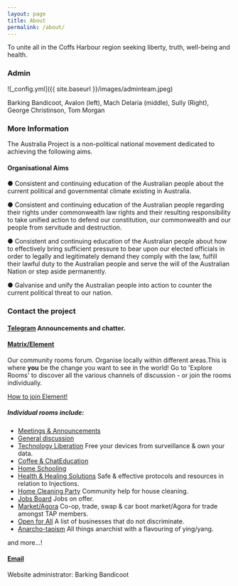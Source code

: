 ```yaml
---
layout: page
title: About
permalink: /about/
---
```


To unite all in the Coffs Harbour region seeking liberty, truth, well-being and health.

### Admin

![_config.yml]({{ site.baseurl }}/images/adminteam.jpeg)

Barking Bandicoot, Avalon (left), Mach Delaria (middle), Sully (Right), George Christinson, Tom Morgan

### More Information


The Australia Project is a non-political national movement dedicated to achieving the following aims.

#### Organisational Aims

● Consistent and continuing education of the Australian people about the current political and governmental climate existing in Australia. 

● Consistent and continuing education of the Australian people regarding their rights under commonwealth law rights and their resulting responsibility to take unified action to defend our constitution, our commonwealth and our people from servitude and
destruction.

● Consistent and continuing education of the Australian people about how to effectively bring sufficient pressure to bear upon our elected officials in order to legally and legitimately demand they comply with the law, fulfill their lawful duty to the Australian people and serve the will of the Australian Nation or step aside permanently.

● Galvanise and unify the Australian people into action to counter the current political threat to our nation.


### Contact the project

#### [Telegram](https://t.me/TAPCoffsHarbour) Announcements and chatter.

#### [Matrix/Element](https://matrix.to/#/#tap-coffsharbour:matrix.org) 
Our community rooms forum. Organise locally within different areas.This is where **you** be the change you want to see in the world! Go to 'Explore Rooms' to discover all the various channels of discussion - or join the rooms individually.

[How to join Element!](https://t.me/TAPCoffsHarbour/268)

##### Individual rooms include:

- [Meetings & Announcements](https://matrix.to/#/!PaqgEUJNaHiERKsbMF:matrix.org?via=matrix.org)
- [General discussion](https://matrix.to/#/!IXwpDpAyxxsyDJkPgV:matrix.org?via=matrix.org)
- [Technology Liberation](https://matrix.to/#/#technologyliberation:matrix.org) Free your devices from surveillance & own your data.
- [Coffee & Chat](https://matrix.to/#/#localcoffeechat:matrix.org)[Education](https://matrix.to/#/!PdQnZTufaRdQVrFaGf:matrix.org?via=matrix.org)
- [Home Schooling](https://matrix.to/#/!REfuwWtWQpKfUSMBoq:matrix.org?via=matrix.org)
- [Health & Healing Solutions](https://matrix.to/#/!vDEnfWQqadROADcCNt:matrix.org?via=matrix.org) Safe & effective protocols and resources in relation to Injections.
- [Home Cleaning Party](https://matrix.to/#/#powermama:matrix.org) Community help for house cleaning.
- [Jobs Board](https://matrix.to/#/#employment:matrix.org) Jobs on offer.
- [Market/Agora](https://matrix.to/#/!KlXhTjEzrjMfZEFysq:matrix.org?via=matrix.org) Co-op, trade, swap & car boot market/Agora for trade amongst TAP members.
- [Open for All](https://matrix.to/#/#openforallcoffs:matrix.org) A list of businesses that do not discriminate.
- [Anarcho-taoism](https://matrix.to/#/#anarchotaoism:matrix.org) All things anarchist with a flavouring of ying/yang.

and more...!

#### [Email](mailto:reunite.q2kh0@slmail.me)

Website administrator: Barking Bandicoot
